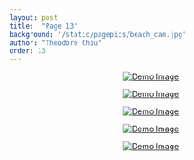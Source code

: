 ```yaml
---
layout: post
title:  "Page 13"
background: '/static/pagepics/beach_cam.jpg'
author: "Theodore Chiu"
order: 13
---
```


<p style="text-align:center;"><a href="{{ "static/pics/13.jpeg" | relative_url}}">
	<img class="img-fluid" src="{{ "static/pics/13.jpeg" | relative_url}}" alt="Demo Image">
</a></p>

<p style="text-align:center;"><a href="{{ "static/pics/12.jpg" | relative_url}}">
	<img class="img-fluid" src="{{ "static/pics/12.jpg" | relative_url}}" alt="Demo Image">
</a></p>

<p style="text-align:center;"><a href="{{ "static/pics/11.jpg" | relative_url}}">
	<img class="img-fluid" src="{{ "static/pics/11.jpg" | relative_url}}" alt="Demo Image">
</a></p>

<p style="text-align:center;"><a href="{{ "static/pics/10.jpg" | relative_url}}">
	<img class="img-fluid" src="{{ "static/pics/10.jpg" | relative_url}}" alt="Demo Image">
</a></p>

<p style="text-align:center;"><a href="{{ "static/pics/9.JPG" | relative_url}}">
	<img class="img-fluid" src="{{ "static/pics/9.JPG" | relative_url}}" alt="Demo Image">
</a></p>

